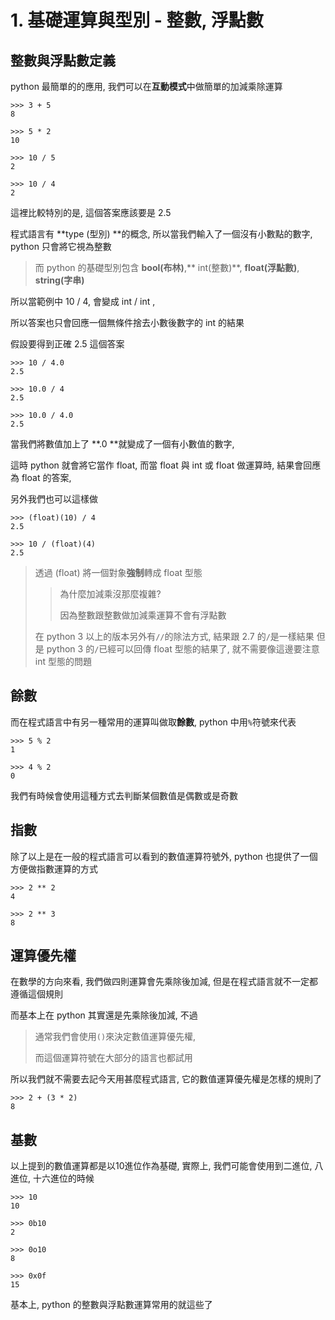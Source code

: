 # 1. 基礎運算與型別 - 整數, 浮點數

## 整數與浮點數定義

python 最簡單的的應用, 我們可以在**互動模式**中做簡單的加減乘除運算

```
>>> 3 + 5
8

>>> 5 * 2
10

>>> 10 / 5
2

>>> 10 / 4
2
```

這裡比較特別的是, 這個答案應該要是 2.5

程式語言有 **type \(型別\) **的概念, 所以當我們輸入了一個沒有小數點的數字, python 只會將它視為整數

> 而 python 的基礎型別包含 **bool\(布林\)**,** int\(整數\)**, **float\(浮點數\)**, **string\(字串\)**

所以當範例中 10 / 4, 會變成 int / int ,

所以答案也只會回應一個無條件捨去小數後數字的 int 的結果

假設要得到正確 2.5 這個答案

```
>>> 10 / 4.0
2.5

>>> 10.0 / 4
2.5

>>> 10.0 / 4.0
2.5
```

當我們將數值加上了 **.0 **就變成了一個有小數值的數字,

這時 python 就會將它當作 float, 而當 float 與 int 或 float 做運算時, 結果會回應為 float 的答案,

另外我們也可以這樣做

```
>>> (float)(10) / 4
2.5

>>> 10 / (float)(4)
2.5
```

> 透過 \(float\) 將一個對象**強制**轉成 float 型態
>
> > 為什麼加減乘沒那麼複雜?
> >
> > 因為整數跟整數做加減乘運算不會有浮點數
>
> 在 python 3 以上的版本另外有`//`的除法方式, 結果跟 2.7 的`/`是一樣結果 但是 python 3 的`/`已經可以回傳 float 型態的結果了, 就不需要像這邊要注意 int 型態的問題

## 餘數

而在程式語言中有另一種常用的運算叫做取**餘數**, python 中用`%`符號來代表

```
>>> 5 % 2
1

>>> 4 % 2
0
```

我們有時候會使用這種方式去判斷某個數值是偶數或是奇數

## 指數

除了以上是在一般的程式語言可以看到的數值運算符號外, python 也提供了一個方便做指數運算的方式

```
>>> 2 ** 2
4

>>> 2 ** 3
8
```

## 運算優先權

在數學的方向來看, 我們做四則運算會先乘除後加減, 但是在程式語言就不一定都遵循這個規則

而基本上在 python 其實還是先乘除後加減, 不過

> 通常我們會使用`()`來決定數值運算優先權,
>
> 而這個運算符號在大部分的語言也都試用

所以我們就不需要去記今天用甚麼程式語言, 它的數值運算優先權是怎樣的規則了

```
>>> 2 + (3 * 2)
8
```

## 基數

以上提到的數值運算都是以10進位作為基礎, 實際上, 我們可能會使用到二進位, 八進位, 十六進位的時候

```
>>> 10
10

>>> 0b10
2

>>> 0o10
8

>>> 0x0f
15
```

基本上, python 的整數與浮點數運算常用的就這些了


